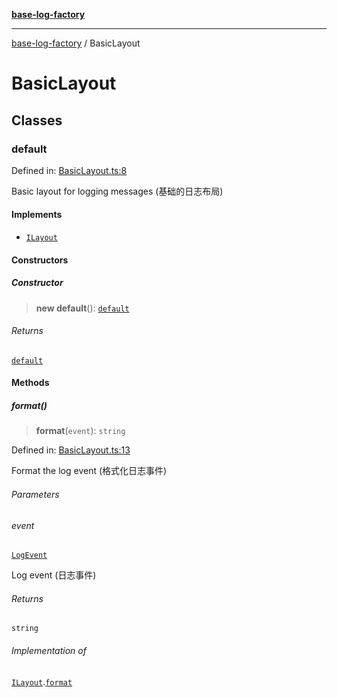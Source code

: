 [**base-log-factory**](index.md)

***

[base-log-factory](index.md) / BasicLayout

# BasicLayout

## Classes

### default

Defined in: [BasicLayout.ts:8](https://github.com/fengxinming/log-base/blob/531de42a0f94da12b314d5f0d519bbe6bce7c154/packages/base-log-factory/src/BasicLayout.ts#L8)

Basic layout for logging messages (基础的日志布局)

#### Implements

- [`ILayout`](typings.md#ilayout)

#### Constructors

##### Constructor

> **new default**(): [`default`](#default)

###### Returns

[`default`](#default)

#### Methods

##### format()

> **format**(`event`): `string`

Defined in: [BasicLayout.ts:13](https://github.com/fengxinming/log-base/blob/531de42a0f94da12b314d5f0d519bbe6bce7c154/packages/base-log-factory/src/BasicLayout.ts#L13)

Format the log event (格式化日志事件)

###### Parameters

###### event

[`LogEvent`](typings.md#logevent)

Log event (日志事件)

###### Returns

`string`

###### Implementation of

[`ILayout`](typings.md#ilayout).[`format`](typings.md#ilayout#format)
